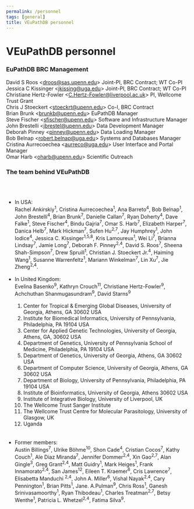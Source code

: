 ```yaml
---
permalink: /personnel
tags: [general]
title: VEuPathDB personnel
---
```

<h1>VEuPathDB personnel</h1>

<div class="static-content">

<h3>EuPathDB BRC Management</h3>

<div>
David S Roos &lt;<a href="mailto:droos@sas.upenn.edu">droos@sas.upenn.edu</a>&gt;
Joint-PI, BRC Contract; WT Co-PI<br>
Jessica C Kissinger &lt;<a href="mailto:jkissing@uga.edu">jkissing@uga.edu</a>&gt;
Joint-PI, BRC Contract; WT Co-PI <br>
Christiane Hertz-Fowler &lt;<a href="mailto:C.Hertz-Fowler@liverpool.ac.uk">C.Hertz-Fowler@liverpool.ac.uk</a>&gt;
PI, Wellcome Trust Grant<br>
Chris J Stoeckert &lt;<a href="mailto:stoeckrt@upenn.edu">stoeckrt@upenn.edu</a>&gt;
Co-I, BRC Contract<br>
Brian Brunk &lt;<a href="mailto:brunkb@upenn.edu">brunkb@upenn.edu</a>&gt;
EuPathDB Manager<br>
Steve Fischer &lt;<a href="mailto:sfischer@upenn.edu">sfischer@upenn.edu</a>&gt;
Software and Infrastructure Manager<br>
John Brestelli &lt;<a href="mailto:jbrestel@upenn.edu">jbrestel@upenn.edu</a>&gt;
Data Development Manager<br>
Deborah Pinney &lt;<a href="mailto:pinney@upenn.edu">pinney@upenn.edu</a>&gt;
Data Loading Manager<br>
Bob Belnap &lt;<a href="mailto:robert.belnap@uga.edu">robert.belnap@uga.edu</a>&gt;
Systems and Databases Manager<br>
Cristina Aurrecoechea &lt;<a href="mailto:aurreco@uga.edu">aurreco@uga.edu</a>&gt;
User Interface and Portal Manager<br>
Omar Harb &lt;<a href="mailto:oharb@upenn.edu">oharb@upenn.edu</a>&gt;
Scientific Outreach
</div>

<h3>The team behind VEuPathDB</h3>
    <br><br>
    <ul class="cirbulletlist">
      <li>In USA: <br>Rachel Ankirskiy<sup>1</sup>, Cristina Aurrecoechea<sup>1</sup>, Ana Barreto<sup>4</sup>, Bob Belnap<sup>1</sup>, John Brestelli<sup>4</sup>, Brian Brunk<sup>7</sup>, Danielle Callan<sup>7</sup>, Ryan Doherty<sup>4</sup>, Dave Falke<sup>1</sup>, Steve Fischer<sup>4</sup>, Bindu Gajria<sup>7</sup>, Omar S. Harb<sup>7</sup>, Elizabeth Harper<sup>7</sup>, Danica Helb<sup>7</sup>, Mark Hickman<sup>7</sup>, Sufen Hu<sup>2,7</sup>, Jay Humphrey<sup>1</sup>, John Iodice<sup>4</sup>, Jessica C. Kissinger<sup>1,5,8</sup>, Kris Lamoureux<sup>1</sup>, Wei Li<sup>7</sup>, Brianna Lindsay<sup>7</sup>, Jamie Long<sup>7</sup>, Deborah F. Pinney<sup>2,4</sup>, David S. Roos<sup>7</sup>, Sheena Shah-Simpson<sup>7</sup>, Drew Spruill<sup>1</sup>, Christian J. Stoeckert Jr.<sup>4</sup>, Haiming Wang<sup>1</sup>, Susanne Warrenfeltz<sup>1</sup>, Mariann Winkelman<sup>7</sup>, Lin Xu<sup>7</sup>, Jie Zheng<sup>2,4</sup>.
      </li>
      <br>
      <li>In United Kingdom: <br>Evelina Basenko<sup>9</sup>, Kathryn Crouch<sup>11</sup>, Christiane Hertz-Fowler<sup>9</sup>, Achchuthan Shanmugasundram<sup>9</sup>, David Starns<sup>9</sup>
      <br><br>
        <ol>
          <li>Center for Tropical &amp; Emerging Global Diseases, University of Georgia, Athens, GA 30602 USA</li>
          <li>Institute for Biomedical Informatics, University of Pennsylvania, Philadelphia, PA 19104 USA</li>
          <li>Center for Applied Genetic Technologies, University of Georgia, Athens, GA, 30602 USA</li>
          <li>Department of Genetics, University of Pennsylvania School of Medicine, Philadelphia, PA 19104 USA</li>
          <li>Department of Genetics, University of Georgia, Athens, GA 30602 USA</li>
          <li>Department of Computer Science, University of Georgia, Athens, GA 30602 USA</li>
          <li>Department of Biology, University of Pennsylvania, Philadelphia, PA 19104 USA</li>
          <li>Institute of Bioinformatics, University of Georgia, Athens 30602 USA</li>
          <li>Institute of Integrative Biology, University of Liverpool, UK</li>
          <li>The Wellcome Trust Sanger Institute</li>
          <li>The Wellcome Trust Centre for Molecular Parasitology, University of Glasgow, UK</li>
          <li>Uganda</li>
        </ol>
      </li>
      <br><br>
      <li>Former members: <br>Austin Billings<sup>7</sup>, Ulrike Böhme<sup>10</sup>, Shon Cade<sup>4</sup>, Cristian Cocos<sup>7</sup>, Kathy Couch<sup>1</sup>, Ale Diaz Miranda<sup>7</sup>, Jennifer Dommer<sup>2,4</sup>, Xin Gao<sup>2,7</sup>, Alan Gingle<sup>3</sup>, Greg Grant<sup>2,4</sup>, Matt Guidry<sup>1</sup>, Mark Heiges<sup>1</sup>, Frank Innamorato<sup>2,4</sup>, San James<sup>12</sup>, Eileen T. Kraemer<sup>6</sup>, Cris Lawrence<sup>7</sup>, Elisabetta Manduchi <sup>2,4</sup>, John A. Miller<sup>6</sup>, Vishal Nayak<sup>2,4</sup>, Cary Pennington<sup>1</sup>, Brian Pitts<sup>1</sup>, Jane. A.Pulman<sup>9</sup>, Chris Ross<sup>1</sup>, Ganesh Srinivasamoorthy<sup>1</sup>, Ryan Thibodeau<sup>1</sup>, Charles Treatman<sup>2,7</sup>, Betsy Wenthe<sup>1</sup>, Patricia L. Whetzel<sup>2,4</sup>, Fatima Silva<sup>9</sup>.
      </li>
    </ul> <!-- The team behind EuPathDB -->

</div>
